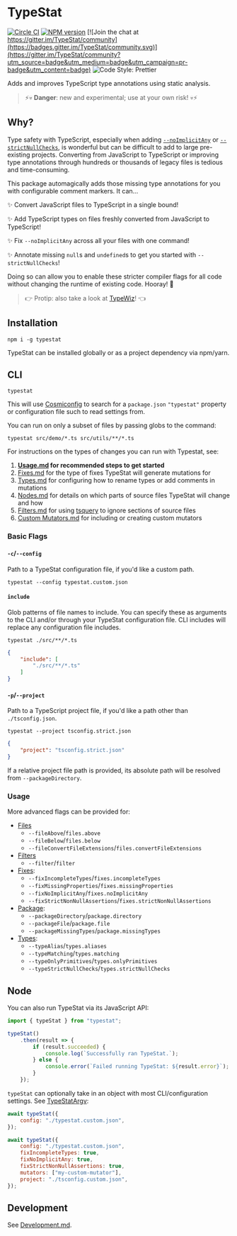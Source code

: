 # TypeStat

[![Circle CI](https://circleci.com/gh/JoshuaKGoldberg/TypeStat.svg?style=svg)](https://circleci.com/gh/JoshuaKGoldberg/TypeStat)
[![NPM version](https://badge.fury.io/js/typestat.svg)](http://badge.fury.io/js/typestat)
[![Join the chat at https://gitter.im/TypeStat/community](https://badges.gitter.im/TypeStat/community.svg)](https://gitter.im/TypeStat/community?utm_source=badge&utm_medium=badge&utm_campaign=pr-badge&utm_content=badge)
![Code Style: Prettier](https://img.shields.io/badge/code_style-prettier-14cc21.svg)

Adds and improves TypeScript type annotations using static analysis.

> ⚡💀 **Danger**: new and experimental; use at your own risk! 💀⚡

## Why?

Type safety with TypeScript, especially when adding [`--noImplicitAny`](https://basarat.gitbooks.io/typescript/docs/options/noImplicitAny.html)
or [`--strictNullChecks`](https://www.typescriptlang.org/docs/handbook/release-notes/typescript-2-0.html),
is wonderful but can be difficult to add to large pre-existing projects.
Converting from JavaScript to TypeScript or improving type annotations through hundreds or thousands of legacy files is tedious and time-consuming.

This package automagically adds those missing type annotations for you with configurable comment markers.
It can...

✨ Convert JavaScript files to TypeScript in a single bound!

✨ Add TypeScript types on files freshly converted from JavaScript to TypeScript!

✨ Fix `--noImplicitAny` across all your files with one command!

✨ Annotate missing `null`s and `undefined`s to get you started with `--strictNullChecks`!

Doing so can allow you to enable these stricter compiler flags for all code without changing the runtime of existing code.
Hooray!
💪

> 👉 Protip: also take a look at [TypeWiz](https://github.com/urish/typewiz)! 👈

## Installation

```shell
npm i -g typestat
```

TypeStat can be installed globally or as a project dependency via npm/yarn.

## CLI

```shell
typestat
```

This will use [Cosmiconfig](https://github.com/davidtheclark/cosmiconfig)
to search for a `package.json` `"typestat"` property or configuration file such to read settings from.

You can run on only a subset of files by passing globs to the command:

```shell
typestat src/demo/*.ts src/utils/**/*.ts
```

For instructions on the types of changes you can run with Typestat, see:

1. **[Usage.md](./docs/Usage.md) for recommended steps to get started**
2. [Fixes.md](./docs/Fixes.md) for the type of fixes TypeStat will generate mutations for
3. [Types.md](./docs/Types.md) for configuring how to rename types or add comments in mutations
4. [Nodes.md](./docs/Nodes.md) for details on which parts of source files TypeStat will change and how
5. [Filters.md](./docs/Filters.md) for using [tsquery](https://github.com/phenomnomnominal/tsquery) to ignore sections of source files
6. [Custom Mutators.md](./docs/Custom%20Mutators.md) for including or creating custom mutators

### Basic Flags

#### `-c`/`--config`

Path to a TypeStat configuration file, if you'd like a custom path.

```shell
typestat --config typestat.custom.json
```

#### `include`

Glob patterns of file names to include.
You can specify these as arguments to the CLI and/or through your TypeStat configuration file.
CLI includes will replace any configuration file includes.

```shell
typestat ./src/**/*.ts
```

```json
{
    "include": [
        "./src/**/*.ts"
    ]
}
```

#### `-p`/`--project`

Path to a TypeScript project file, if you'd like a path other than `./tsconfig.json`.

```shell
typestat --project tsconfig.strict.json
```

```json
{
    "project": "tsconfig.strict.json"
}
```

If a relative project file path is provided, its absolute path will be resolved from `--packageDirectory`.

### Usage

More advanced flags can be provided for:

* [Files](./docs/Files.md)
  * `--fileAbove`/`files.above`
  * `--fileBelow`/`files.below`
  * `--fileConvertFileExtensions`/`files.convertFileExtensions`
* [Filters](./docs/Filters.md)
  * `--filter`/`filter`
* [Fixes](./docs/Fixes.md):
  * `--fixIncompleteTypes`/`fixes.incompleteTypes`
  * `--fixMissingProperties`/`fixes.missingProperties`
  * `--fixNoImplicitAny`/`fixes.noImplicitAny`
  * `--fixStrictNonNullAssertions`/`fixes.strictNonNullAssertions`
* [Package](./docs/Package.md):
  * `--packageDirectory`/`package.directory`
  * `--packageFile`/`package.file`
  * `--packageMissingTypes`/`package.missingTypes`
* [Types](./docs/Types.md):
  * `--typeAlias`/`types.aliases`
  * `--typeMatching`/`types.matching`
  * `--typeOnlyPrimitives`/`types.onlyPrimitives`
  * `--typeStrictNullChecks`/`types.strictNullChecks`

## Node

You can also run TypeStat via its JavaScript API:

```javascript
import { typeStat } from "typestat";

typeStat()
    .then(result => {
        if (result.succeeded) {
            console.log(`Successfully ran TypeStat.`);
        } else {
            console.error(`Failed running TypeStat: ${result.error}`);
        }
    });
```

`typeStat` can optionally take in an object with most CLI/configuration settings.
See [TypeStatArgv](./src/index.ts):

```javascript
await typeStat({
    config: "./typestat.custom.json",
});
```

```javascript
await typeStat({
    config: "./typestat.custom.json",
    fixIncompleteTypes: true,
    fixNoImplicitAny: true,
    fixStrictNonNullAssertions: true,
    mutators: ["my-custom-mutator"],
    project: "./tsconfig.custom.json",
});
```

## Development

See [Development.md](./docs/Development.md).
